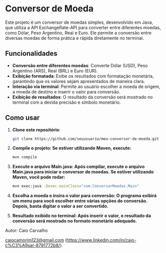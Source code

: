 # Conversor de Moeda

Este projeto é um conversor de moedas simples, desenvolvido em Java, que utiliza a API ExchangeRate-API para converter entre diferentes moedas, como Dólar, Peso Argentino, Real e Euro. Ele permite a conversão entre diversas moedas de forma prática e rápida diretamente no terminal.

## Funcionalidades

- **Conversão entre diferentes moedas**: Converte Dólar (USD), Peso Argentino (ARS), Real (BRL) e Euro (EUR).
- **Exibição formatada**: Exibe os resultados com formatação monetária, garantindo que os valores sejam apresentados de maneira clara.
- **Interação via terminal**: Permite ao usuário escolher a moeda de origem, a moeda de destino e inserir o valor para conversão.
- **Exibição de resultados**: O resultado da conversão será mostrado no terminal com a devida precisão e símbolo monetário.

## Como usar

1. **Clone este repositório**:
   ```bash
   git clone https://github.com/seuusuario/meu-conversor-de-moeda.git

2. **Compile o projeto: Se estiver utilizando Maven, execute:**
    ```bash
    mvn compile

3. **Execute o arquivo Main.java: Após compilar, execute o arquivo Main.java para iniciar o conversor de moedas. Se estiver utilizando Maven, você pode rodar:**
    ```bash
    mvn exec:java -Dexec.mainClass="com.ConversorMoedas.Main"

4. **Escolha a moeda e insira o valor para conversão: O programa exibirá um menu para você escolher entre várias opções de conversão. Depois, basta digitar o valor a ser convertido.**

5. **Resultado exibido no terminal: Após inserir o valor, o resultado da conversão será mostrado no formato monetário adequado.**



Autor:
Caio Carvalho

caiocamorim123@gmail.com
(https://www.linkedin.com/in/caio-c%C3%A9sar-8791772b8/).